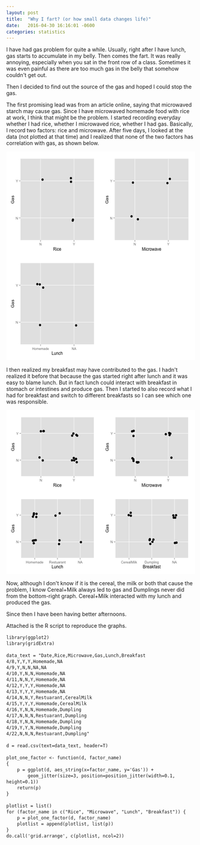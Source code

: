```yaml
---
layout: post
title:  "Why I fart? (or how small data changes life)"
date:   2016-04-30 16:16:01 -0600
categories: statistics
---
```




I have had gas problem for quite a while. Usually, right after I have lunch, gas starts to accumulate in my belly. Then comes the fart. It was really annoying, especially when you sat in the front row of a class. Sometimes it was even painful as there are too much gas in the belly that somehow couldn't get out.

Then I decided to find out the source of the gas and hoped I could stop the gas.

The first promising lead was from an article online, saying that microwaved starch may cause gas. Since I have microwaved homemade food with rice at work, I think that might be the problem. I started recording everyday whether I had rice, whether I microwaved rice, whether I had gas. Basically, I record two factors: rice and microwave. After five days, I looked at the data (not plotted at that time) and I realized that none of the two factors has correlation with gas, as shown below.

<a href="../images/5rows.png"><img class="alignnone size-full wp-image-1055 aligncenter" src="../images/5rows.png" alt="5rows" width="557" height="555" /></a>

I then realized my breakfast may have contributed to the gas. I hadn't realized it before that because the gas started right after lunch and it was easy to blame lunch. But in fact lunch could interact with breakfast in stomach or intestines and produce gas. Then I started to also record what I had for breakfast and switch to different breakfasts so I can see which one was responsible.

<a href="../images/plot.png"><img class="alignnone size-full wp-image-1056 aligncenter" src="../images/plot.png" alt="plot" width="534" height="435" /></a>

Now, although I don't know if it is the cereal, the milk or both that cause the problem, I know Cereal+Milk always led to gas and Dumplings never did from the bottom-right graph. Cereal+Milk interacted with my lunch and produced the gas.

Since then I have been having better afternoons.

Attached is the R script to reproduce the graphs.

```
library(ggplot2)
library(gridExtra)

data_text = "Date,Rice,Microwave,Gas,Lunch,Breakfast
4/8,Y,Y,Y,Homemade,NA
4/9,Y,N,N,NA,NA
4/10,Y,N,N,Homemade,NA
4/11,N,N,Y,Homemade,NA
4/12,Y,Y,Y,Homemade,NA
4/13,Y,Y,Y,Homemade,NA
4/14,N,N,Y,Restuarant,CerealMilk
4/15,Y,Y,Y,Homemade,CerealMilk
4/16,Y,N,N,Homemade,Dumpling
4/17,N,N,N,Restuarant,Dumpling
4/18,Y,N,N,Homemade,Dumpling
4/19,Y,Y,N,Homemade,Dumpling
4/22,N,N,N,Restuarant,Dumpling"

d = read.csv(text=data_text, header=T)

plot_one_factor <- function(d, factor_name)
{
    p = ggplot(d, aes_string(x=factor_name, y='Gas')) + 
        geom_jitter(size=3, position=position_jitter(width=0.1, height=0.1))
    return(p)
}

plotlist = list()
for (factor_name in c("Rice", "Microwave", "Lunch", "Breakfast")) {
    p = plot_one_factor(d, factor_name)
    plotlist = append(plotlist, list(p))
}
do.call('grid.arrange', c(plotlist, ncol=2))
```
